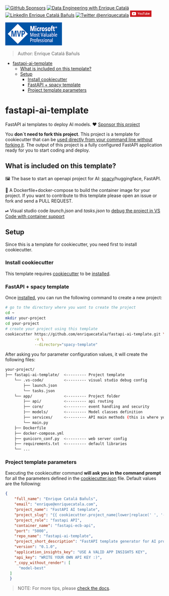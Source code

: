 <div>
    <a href="https://github.com/sponsors/enriquecatala"><img src="https://img.shields.io/badge/GitHub_Sponsors--_.svg?style=flat-square&logo=github&logoColor=EA4AAA" alt="GitHub Sponsors"></a>
    <a href="https://enriquecatala.com"><img src="https://img.shields.io/website?down_color=red&down_message=down&label=enriquecatala.com&up_color=46C018&url=https%3A%2F%2Fenriquecatala.com&style=flat-square" alt="Data Engineering with Enrique Catalá"></a>
    <a href="https://www.linkedin.com/in/enriquecatala"><img src="https://img.shields.io/badge/LinkedIn--_.svg?style=flat-square&logo=linkedin" alt="LinkedIn Enrique Catalá Bañuls"></a>
    <a href="https://twitter.com/enriquecatala"><img src="https://img.shields.io/twitter/follow/enriquecatala?color=blue&label=twitter&style=flat-square" alt="Twitter @enriquecatala"></a>
    <a href="https://youtube.com/enriquecatala"><img src="https://raw.githubusercontent.com/enriquecatala/enriquecatala/master/img/youtube.png" alt="Data Engineering: Canal youtube de Enrique Catalá" height=20></a>
</div>

<a href="https://mvp.microsoft.com/es-es/PublicProfile/5000312?fullName=Enrique%20Catala"><img src="https://raw.githubusercontent.com/enriquecatala/enriquecatala/master/img/MVP_Logo_horizontal.png" alt="Microsoft DataPlatform MVP Enrique Catalá"></a>

> Author: Enrique Catalá Bañuls

- [fastapi-ai-template](#fastapi-ai-template)
  - [What is included on this template?](#what-is-included-on-this-template)
  - [Setup](#setup)
    - [Install cookiecutter](#install-cookiecutter)
    - [FastAPI + spacy template](#fastapi--spacy-template)
    - [Project template parameters](#project-template-parameters)

# fastapi-ai-template
FastAPI ai templates to deploy AI models. ❤️ [Sponsor this project](https://github.com/sponsors/enriquecatala)

You **don´t need to fork this project**. This project is a template for cookiecutter that can be [used directly from your command line without forking it](#setup). The output of this project is a fully configured FastAPI application ready for you to start coding and deploy.


## What is included on this template?

🖼️ The base to start an openapi project for AI: [spacy](#create-your-own-fastapi-for-spacy)/huggingface, FastAPI.

🐋 A Dockerfile+docker-compose to build the container image for your project.
If you want to contribute to this template please open an issue or fork and send a PULL REQUEST.

⏯ Visual studio code _launch.json_ and _tasks.json_ to [debug the project in VS Code with container support](https://docs.microsoft.com/en-us/visualstudio/containers/edit-and-refresh?view=vs-2022)




## Setup

Since this is a template for cookiecutter, you need first to install cookiecutter.
### Install cookiecutter

This template requires [cookiecutter](https://cookiecutter.readthedocs.io/en/latest/README.html) to be [installed](https://cookiecutter.readthedocs.io/en/latest/installation.html).

### FastAPI + spacy template
Once [installed](https://cookiecutter.readthedocs.io/en/latest/installation.html), you can run the following command to create a new project:

```bash
# go to the directory where you want to create the project
cd ~
mkdir your-project
cd your-project
# create your project using this template
cookiecutter https://github.com/enriquecatala/fastapi-ai-template.git \
             -v \
             --directory="spacy-template"
```

After asking you for parameter configuration values, it will create the following files:
```bash
your-project/
├── fastapi-ai-template/  <--------- Project template 
    └── .vs-code/         <--------- visual studio debug config 
        ├── launch.json        
        └── tasks.json
    └── app/              <--------- Project folder 
        ├── api/          <--------- api routing
        ├── core/         <--------- event handling and security
        ├── models/       <--------- Model classes definition
        ├── services/     <--------- API main methods (this is where you have the main logic)
        └── main.py
    ├── Dockerfile 
    ├── docker-compose.yml 
    ├── gunicorn_conf.py  <--------- web server config
    ├── requirements.txt  <--------- default libraries
    └── ...    
```

### Project template parameters

Executing the cookiecutter command **will ask you in the command prompt** for all the parameters defined in the [cookiecutter.json](spacy-template/cookiecutter.json) file. Default values are the following:

```json
{
    "full_name": "Enrique Catalá Bañuls",
    "email": "enrique@enriquecatala.com",
    "project_name": "FastAPI AI template",
    "project_slug": "{{ cookiecutter.project_name|lower|replace(' ', '-') }}",
    "project_role": "fastapi API",
    "container_name": "fastapi-ecb-api",
    "port": "5000",
    "repo_name": "fastapi-ai-template",
    "project_short_description": "FastAPI template generator for AI projects. It generates a template for a FastAPI project with a simple and easy to use interface.",        
    "version": "0.1.0",
    "application_insights_key": "USE A VALID APP INSIGHTS KEY",
    "api_key": "WRITE YOUR OWN API KEY :)",
    "_copy_without_render": [      
      "model-best"
  ]
  }
```

>NOTE: For more tips, please [check the docs](https://cookiecutter.readthedocs.io/en/latest/usage.html).
